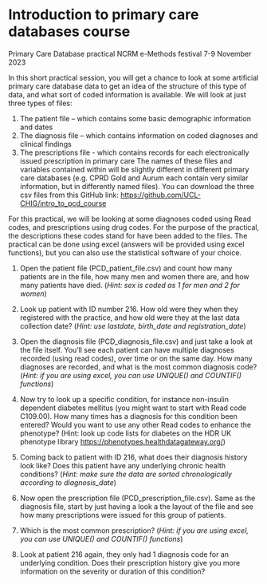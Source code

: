 # Introduction to primary care databases course

Primary Care Database practical
NCRM e-Methods festival 7-9 November 2023

In this short practical session, you will get a chance to look at some artificial primary care database data to get an idea of the structure of this type of data, and what sort of coded information is available. We will look at just three types of files: 
1.	The patient file – which contains some basic demographic information and dates
2.	The diagnosis file – which contains information on coded diagnoses and clinical findings
3.	The prescriptions file - which contains records for each electronically issued prescription in primary care
The names of these files and variables contained within will be slightly different in different primary care databases (e.g. CPRD Gold and Aurum each contain very similar information, but in differently named files). 
You can download the three csv files from this GitHub link: 
https://github.com/UCL-CHIG/intro_to_pcd_course 

For this practical, we will be looking at some diagnoses coded using Read codes, and prescriptions using drug codes. For the purpose of the practical, the descriptions these codes stand for have been added to the files. 
The practical can be done using excel (answers will be provided using excel functions), but you can also use the statistical software of your choice. 


1.	Open the patient file (PCD_patient_file.csv) and count how many patients are in the file, how many men and women there are, and how many patients have died.
(*Hint: sex is coded as 1 for men and 2 for women*) 

2.	Look up patient with ID number 216. How old were they when they registered with the practice, and how old were they at the last data collection date? 
(*Hint: use lastdate, birth_date and registration_date*)

3.	Open the diagnosis file (PCD_diagnosis_file.csv) and just take a look at the file itself. You’ll see each patient can have multiple diagnoses recorded (using read codes), over time or on the same day. How many diagnoses are recorded, and what is the most common diagnosis code? 
(*Hint: if you are using excel, you can use UNIQUE() and COUNTIF() functions*)

4.	Now try to look up a specific condition, for instance non-insulin dependent diabetes mellitus (you might want to start with Read code C109.00). How many times has a diagnosis for this condition been entered? Would you want to use any other Read codes to enhance the phenotype? (Hint: look up code lists for diabetes on the HDR UK phenotype library https://phenotypes.healthdatagateway.org/)
    
5.	Coming back to patient with ID 216, what does their diagnosis history look like? Does this patient have any underlying chronic health conditions? 
(*Hint: make sure the data are sorted chronologically according to diagnosis_date*)

6.	Now open the prescription file (PCD_prescription_file.csv). Same as the diagnosis file, start by just having a look a the layout of the file and see how many prescriptions were issued for this group of patients.  

7.	Which is the most common prescription?
(*Hint: if you are using excel, you can use UNIQUE() and COUNTIF() functions*)

8.	Look at patient 216 again, they only had 1 diagnosis code for an underlying condition. Does their prescription history give you more information on the severity or duration of this condition? 


